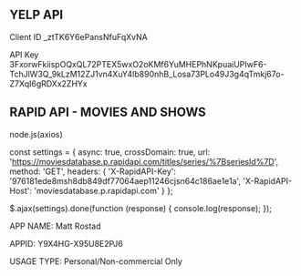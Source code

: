 ## YELP API

Client ID
_ztTK6Y6ePansNfuFqXvNA

API Key
3FxorwFkiispOQxQL72PTEX5wxO2oKMf6YuMHEPhNKpuaiUPIwF6-TchJlW3Q_9kLzM12ZJ1vn4XuY4Ib890nhB_Losa73PLo49J3g4qTmkj67o-Z7XqI6gRDXx2ZHYx


## RAPID API - MOVIES AND SHOWS

node.js(axios)

const settings = {
	async: true,
	crossDomain: true,
	url: 'https://moviesdatabase.p.rapidapi.com/titles/series/%7BseriesId%7D',
	method: 'GET',
	headers: {
		'X-RapidAPI-Key': '976181ede8msh8db849df77064aep11246cjsn64c186ae1e1a',
		'X-RapidAPI-Host': 'moviesdatabase.p.rapidapi.com'
	}
};

$.ajax(settings).done(function (response) {
	console.log(response);
});


APP NAME: Matt Rostad

APPID: Y9X4HG-X95U8E2PJ6

USAGE TYPE: Personal/Non-commercial Only

